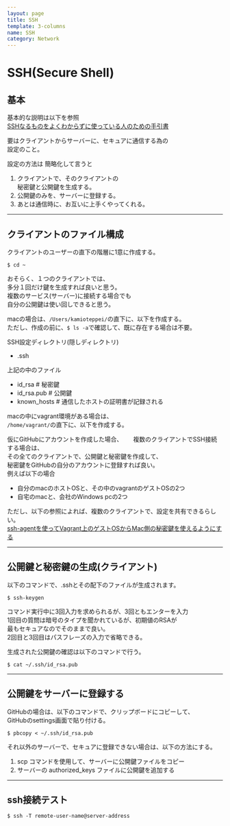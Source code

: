 ```yaml
---
layout: page
title: SSH
template: 3-columns
name: SSH
category: Network
---
```


# SSH(Secure Shell)

## 基本

基本的な説明は以下を参照  
[SSHなるものをよくわからずに使っている人のための手引書](https://qiita.com/kenju/items/b09199c4b3e7203a2867)

要はクライアントからサーバーに、セキュアに通信する為の  
設定のこと。

設定の方法は  簡略化して言うと
1. クライアントで、そのクライアントの  
秘密鍵と公開鍵を生成する。
1. 公開鍵のみを、サーバーに登録する。
1. あとは通信時に、お互いに上手くやってくれる。  

---
## クライアントのファイル構成

クライアントのユーザーの直下の階層に1意に作成する。
```
$ cd ~
```
おそらく、１つのクライアントでは、  
多分１回だけ鍵を生成すれば良いと思う。  
複数のサービス(サーバー)に接続する場合でも  
自分の公開鍵は使い回しできると思う。

macの場合は、`/Users/kamioteppei/`の直下に、以下を作成する。  
ただし、作成の前に、`$ ls -a`で確認して、既に存在する場合は不要。

SSH設定ディレクトリ(隠しディレクトリ)
- .ssh

上記の中のファイル
- id_rsa  # 秘密鍵
- id_rsa.pub # 公開鍵
- known_hosts # 通信したホストの証明書が記録される

macの中にvagrant環境がある場合は、  
`/home/vagrant/`の直下に、以下を作成する。  

仮にGitHubにアカウントを作成した場合、　　
複数のクライアントでSSH接続する場合は、  
その全てのクライアントで、公開鍵と秘密鍵を作成して、  
秘密鍵をGitHubの自分のアカウントに登録すれば良い。  
例えば以下の場合  

- 自分のmacのホストOSと、その中のvagrantのゲストOSの2つ
- 自宅のmacと、会社のWindows pcの2つ

ただし、以下の参照によれば、複数のクライアントで、設定を共有できるらしい。    
[ssh-agentを使ってVagrant上のゲストOSからMac側の秘密鍵を使えるようにする](https://firegoby.jp/archives/5694)

---
## 公開鍵と秘密鍵の生成(クライアント)

以下のコマンドで、.sshとその配下のファイルが生成されます。
```
$ ssh-keygen
```
コマンド実行中に3回入力を求められるが、3回ともエンターを入力  
1回目の質問は暗号のタイプを聞かれているが、初期値のRSAが  
最もセキュアなのでそのままで良い。  
2回目と3回目はパスフレーズの入力で省略できる。

生成された公開鍵の確認は以下のコマンドで行う。
```
$ cat ~/.ssh/id_rsa.pub
```

---
## 公開鍵をサーバーに登録する

GitHubの場合は、以下のコマンドで、クリップボードにコピーして、  
GitHubのsettings画面で貼り付ける。
```
$ pbcopy < ~/.ssh/id_rsa.pub
```

それ以外のサーバーで、セキュアに登録できない場合は、以下の方法にする。  

1. scp コマンドを使用して、サーバーに公開鍵ファイルをコピー
1. サーバーの authorized_keys ファイルに公開鍵を追加する

---
## ssh接続テスト
```
$ ssh -T remote-user-name@server-address
```
